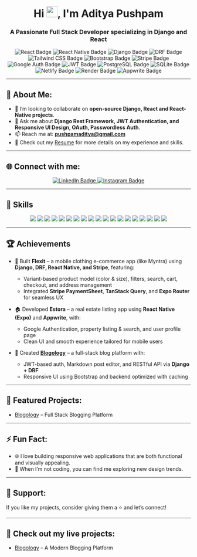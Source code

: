 <h1 align="center">Hi <img src="https://raw.githubusercontent.com/MartinHeinz/MartinHeinz/master/wave.gif" width="30px">, I'm Aditya Pushpam</h1>
<h3 align="center">A Passionate Full Stack Developer specializing in Django and React</h3>

<p align="center">
    <img src="https://img.shields.io/badge/Frontend-React-blue?logo=react&logoColor=white&style=for-the-badge" alt="React Badge">
    <img src="https://img.shields.io/badge/Mobile-React_Native-20232A?logo=react&logoColor=61DAFB&style=for-the-badge" alt="React Native Badge">
    <img src="https://img.shields.io/badge/Backend-Django-092E20?logo=django&logoColor=white&style=for-the-badge" alt="Django Badge">
    <img src="https://img.shields.io/badge/API-DRF-ff1709?logo=django&logoColor=white&style=for-the-badge" alt="DRF Badge">
    <img src="https://img.shields.io/badge/Styling-Tailwind_CSS-38B2AC?logo=tailwind-css&logoColor=white&style=for-the-badge" alt="Tailwind CSS Badge">
    <img src="https://img.shields.io/badge/Styling-Bootstrap-7952B3?logo=bootstrap&logoColor=white&style=for-the-badge" alt="Bootstrap Badge">
    <img src="https://img.shields.io/badge/Payment-Stripe-008CDD?logo=stripe&logoColor=white&style=for-the-badge" alt="Stripe Badge">
    <img src="https://img.shields.io/badge/Auth-Google-white?logo=google&logoColor=red&style=for-the-badge" alt="Google Auth Badge">
    <img src="https://img.shields.io/badge/Auth-JWT-black?logo=jsonwebtokens&logoColor=white&style=for-the-badge" alt="JWT Badge">
    <img src="https://img.shields.io/badge/Database-PostgreSQL-336791?logo=postgresql&logoColor=white&style=for-the-badge" alt="PostgreSQL Badge">
    <img src="https://img.shields.io/badge/Database-SQLite-003B57?logo=sqlite&logoColor=white&style=for-the-badge" alt="SQLite Badge">
    <img src="https://img.shields.io/badge/Deployment-Netlify-00C7B7?logo=netlify&logoColor=white&style=for-the-badge" alt="Netlify Badge">
    <img src="https://img.shields.io/badge/Deployment-Render-46E3B7?logo=render&logoColor=white&style=for-the-badge" alt="Render Badge">
    <img src="https://img.shields.io/badge/Backend_as_a_Service-Appwrite-F02E65?logo=appwrite&logoColor=white&style=for-the-badge" alt="Appwrite Badge">
</p>


---

## 🚀 About Me:
- 👯 I’m looking to collaborate on **open-source Django, React and React-Native projects**.
- 💬 Ask me about **Django Rest Framework, JWT Authentication, and Responsive UI Design, OAuth, Passwordless Auth**.
- 📫 Reach me at: **pushpamaditya@gmail.com**
- 📄 Check out my [Resume](https://drive.google.com/file/d/15K5zPUBsMRv4yCsNFCeP0Nk7TQOYKCCT/view?usp=sharing) for more details on my experience and skills.



---

## 🌐 Connect with me:
<p align="center">
    <a href="https://www.linkedin.com/in/aditya-pushpam-67109b276" target="_blank">
        <img src="https://img.shields.io/badge/LinkedIn-0A66C2?style=for-the-badge&logo=linkedin&logoColor=white" alt="LinkedIn Badge">
    </a>
    <a href="https://www.instagram.com/aditya_p_01" target="_blank">
        <img src="https://img.shields.io/badge/Instagram-E4405F?style=for-the-badge&logo=instagram&logoColor=white" alt="Instagram Badge">
    </a>
</p>

---

## 🚀 Skills

<p align="center">
  <img src="https://img.shields.io/badge/Python-3776AB?style=for-the-badge&logo=python&logoColor=white" />
  <img src="https://img.shields.io/badge/React-20232A?style=for-the-badge&logo=react&logoColor=61DAFB" />
  <img src="https://img.shields.io/badge/React_Native-20232A?style=for-the-badge&logo=react&logoColor=61DAFB" />
  <img src="https://img.shields.io/badge/Expo-000020?style=for-the-badge&logo=expo&logoColor=white" />
  <img src="https://img.shields.io/badge/TypeScript-3178C6?style=for-the-badge&logo=typescript&logoColor=white" />
  <img src="https://img.shields.io/badge/Tailwind_CSS-38B2AC?style=for-the-badge&logo=tailwind-css&logoColor=white" />
  <img src="https://img.shields.io/badge/Django-092E20?style=for-the-badge&logo=django&logoColor=white" />
  <img src="https://img.shields.io/badge/DRF-ff1709?style=for-the-badge&logo=django&logoColor=white" />
  <img src="https://img.shields.io/badge/PostgreSQL-336791?style=for-the-badge&logo=postgresql&logoColor=white" />
  <img src="https://img.shields.io/badge/SQLite-003B57?style=for-the-badge&logo=sqlite&logoColor=white" />
  <img src="https://img.shields.io/badge/Stripe-008CDD?style=for-the-badge&logo=stripe&logoColor=white" />
  <img src="https://img.shields.io/badge/HTML-E34F26?style=for-the-badge&logo=html5&logoColor=white" />
  <img src="https://img.shields.io/badge/CSS-1572B6?style=for-the-badge&logo=css3&logoColor=white" />
  <img src="https://img.shields.io/badge/Bootstrap-7952B3?style=for-the-badge&logo=bootstrap&logoColor=white" />
  <img src="https://img.shields.io/badge/JavaScript-F7DF1E?style=for-the-badge&logo=javascript&logoColor=black" />
  <img src="https://img.shields.io/badge/Rest_API-02569B?style=for-the-badge&logo=postman&logoColor=white" />
  <img src="https://img.shields.io/badge/Git-F05032?style=for-the-badge&logo=git&logoColor=white" />
  <img src="https://img.shields.io/badge/Axios-5A29E4?style=for-the-badge&logo=axios&logoColor=white" />
  <img src="https://img.shields.io/badge/AsyncStorage-9146FF?style=for-the-badge&logo=react&logoColor=white" />
</p>



---

## 🏆 Achievements

- 👕 Built **Flexit** – a mobile clothing e-commerce app (like Myntra) using **Django, DRF, React Native, and Stripe**, featuring:
  - Variant-based product model (color & size), filters, search, cart, checkout, and address management
  - Integrated **Stripe PaymentSheet**, **TanStack Query**, and **Expo Router** for seamless UX

- 🏠 Developed **Estora** – a real estate listing app using **React Native (Expo)** and **Appwrite**, with:
  - Google Authentication, property listing & search, and user profile page
  - Clean UI and smooth experience tailored for mobile users

- 📝 Created **[Blogology](https://blogology.netlify.app)** – a full-stack blog platform with:
  - JWT-based auth, Markdown post editor, and RESTful API via **Django + DRF**
  - Responsive UI using Bootstrap and backend optimized with caching



---

## 📂 Featured Projects:
- [Blogology](https://blogology.netlify.app) – Full Stack Blogging Platform

---

## ⚡ Fun Fact:
- 🌐 I love building responsive web applications that are both functional and visually appealing.
- 🎨 When I’m not coding, you can find me exploring new design trends.

---

## 🌟 Support:
If you like my projects, consider giving them a ⭐ and let’s connect!

---

## 🔗 Check out my live projects:
- [Blogology](https://blogology.netlify.app) – A Modern Blogging Platform 
